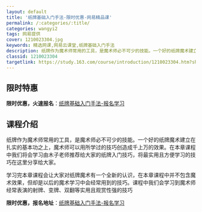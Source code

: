 ```yaml
---
layout: default
title: '纸牌基础入门手法-限时优惠-网易精品课'
permalink: /:categories/:title/
categories: wangyi2
tags: 网易提供
cover: 1210023304.jpg
keywords: 精选网课,网易云课堂,纸牌基础入门手法
description: 纸牌作为魔术师常用的工具，是魔术师必不可少的技能。一个好的纸牌魔术建立在扎实的基本功之上，魔术师可以用所学过的技巧创造成
classid: 1210023304
targetlink: https://study.163.com/course/introduction/1210023304.htm?share=1&shareId=1025206652&utm_campaign=share&utm_medium=iphoneShare&utm_source=&utm_u=1025206652
---
```


## 限时特惠

**限时优惠，火速报名**：[纸牌基础入门手法-报名学习](https://study.163.com/course/introduction/1210023304.htm?share=1&shareId=1025206652&utm_campaign=share&utm_medium=iphoneShare&utm_source=&utm_u=1025206652)

## 课程介绍

纸牌作为魔术师常用的工具，是魔术师必不可少的技能。一个好的纸牌魔术建立在扎实的基本功之上，魔术师可以用所学过的技巧创造成千上万的效果。在本章课程中我们将会学习由木子老师推荐给大家的纸牌入门技巧，将最实用且方便学习的技巧在这里分享给大家。

学习完本章课程会让大家对纸牌魔术有一个全新的认识，在本章课程中并不包含魔术效果，但却是以后的魔术学习中会经常用到的技巧。课程中我们会学习到魔术师经常表演的射牌、变牌、双翻等实用且观赏性强的技巧

**限时优惠，报名地址**：[纸牌基础入门手法-报名学习](https://study.163.com/course/introduction/1210023304.htm?share=1&shareId=1025206652&utm_campaign=share&utm_medium=iphoneShare&utm_source=&utm_u=1025206652)

